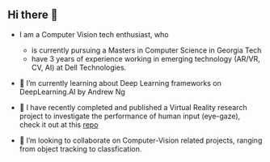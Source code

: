 ## Hi there 👋

- I am a Computer Vision tech enthusiast, who
  - is currently pursuing a Masters in Computer Science in Georgia Tech
  - have 3 years of experience working in emerging technology (AR/VR, CV, AI) at Dell Technologies. 

- 🌱 I’m currently learning about Deep Learning frameworks on DeepLearning.AI by Andrew Ng
- 🔭 I have recently completed and published a Virtual Reality research project to investigate the performance of human input (eye-gaze), check it out at this [repo](https://github.com/wenhan9604/Multimodal-Interaction-with-Gaze-and-Controller-Gestures-Testbed)
- 👯 I’m looking to collaborate on Computer-Vision related projects, ranging from object tracking to classfication.  

<!--
**wenhan9604/wenhan9604** is a ✨ _special_ ✨ repository because its `README.md` (this file) appears on your GitHub profile.

Here are some ideas to get you started:

- 🔭 I’m currently working on ...
- 🌱 I’m currently learning ...
- 👯 I’m looking to collaborate on ...
- 🤔 I’m looking for help with ...
- 💬 Ask me about ...
- 📫 How to reach me: ...
- 😄 Pronouns: ...
- ⚡ Fun fact: ...
-->
